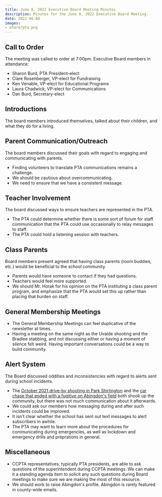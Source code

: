 ```yaml
---
title: June 8, 2022 Executive Board Meeting Minutes
description: Minutes for the June 8, 2022 Executive Board Meeting.
date: 2022-06-08
images:
- share/pta.png
---
```


## Call to Order

The meeting was called to order at 7:00pm. Executive Board members in attendance:
- Sharon Burd, PTA President-elect
- Clare Rosenberger, VP-elect for Fundraising
- Ken Venable, VP-elect for Educational Programs
- Laura Chadwick, VP-elect for Communications
- Dan Burd, Secretary-elect

## Introductions

The board members introduced themselves, talked about their children, and what they do for a living.

## Parent Communication/Outreach

The board members discussed their goals with regard to engaging and communicating with parents.
- Finding volunteers to translate PTA communications remains a challenge.
- We should be cautious about overcommunicating.
- We need to ensure that we have a consistent message.

## Teacher Involvement

The board discussed ways to ensure teachers are represented in the PTA.
- The PTA could determine whether there is some sort of forum for staff communication that the PTA could use occasionally to relay messages to staff.
- The PTA could hold a listening session with teachers.

## Class Parents

Board members present agreed that having class parents (room buddies, etc.) would be beneficial to the school community.
- Parents would have someone to contact if they had questions.
- Teachers would feel more supported.
- We should Mr. Horak for his opinion on the PTA instituting a class parent program, and emphasize that the PTA would set this up rather than placing that burden on staff.

## General Membership Meetings

- The General Membership Meetings can feel duplicative of the newsletter at times.
- Having a meeting on the same night as the Uvalde shooting and the Bradlee stabbing, and not discussing either or having a moment of silence felt weird. Having important conversations could be a way to build community.

## Alert System

The Board discussed oddities and inconsistencies with regard to alerts sent during school incidents.
- The [October 2021 drive-by shooting in Park Shirlington](https://www.arlnow.com/2021/10/19/breaking-police-investigating-drive-by-shooting-near-shirlington/) and the [car chase that ended with a fugitive on Abingdon's field](https://www.arlnow.com/2022/04/22/breaking-police-searching-for-suspects-after-car-chase-ends-in-fairlington/) both shook up the community, but there was not much communication about it afterwards.
- We could ask our members how messaging during and after such incidents could be improved.
- It isn't clear whether the school has sent out text messages to alert subscribers in awhile.
- The PTA may want to learn more about the procedures for communicating during emergencies, as well as lockdown and emergency drills and preprations in general.

## Miscellaneous

- CCPTA representatives, typically PTA presidents, are able to ask questions of the superintendent during CCPTA meetings. We can make it a standing agenda item to solicit any such questions during Board meetings to make sure we are making the most of this resource.
- We should work to raise Abingdon's profile. Abingdon is rarely featured in county-wide emails.